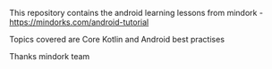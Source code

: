 This repository contains the android learning lessons from mindork - https://mindorks.com/android-tutorial

Topics covered are Core Kotlin and Android best practises

Thanks mindork team
